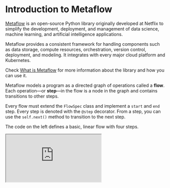 # Introduction to Metaflow

[Metaflow](https://metaflow.org) is an open-source Python library originally developed at Netflix to simplify the development, deployment, and management of data science, machine learning, and artificial intelligence applications. 

Metaflow provides a consistent framework for handling components such as data storage, compute resources, orchestration, version control, deployment, and modeling. It integrates with every major cloud platform and Kubernetes.

Check [What is Metaflow](https://docs.metaflow.org/introduction/what-is-metaflow) for more information about the library and how you can use it.

Metaflow models a program as a directed graph of operations called a **flow**. Each operation—or **step**—in the flow is a node in the graph and contains transitions to other steps.

Every flow must extend the `FlowSpec` class and implement a `start` and `end` step. Every step is denoted with the `@step` decorator. From a step, you can use the `self.next()` method to transition to the next step.

The code on the left defines a basic, linear flow with four steps.

<div class="video">
    <iframe
        src="https://www.youtube.com/embed/vSrq88BlzIE?si=TpTYdjWzIGnbobDd"
        title="YouTube video player"
        allow="accelerometer; autoplay; clipboard-write; encrypted-media; gyroscope; picture-in-picture; fullscreen"
    ></iframe>
</div>
